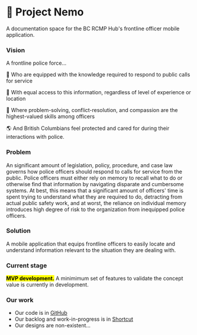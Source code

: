 # :tropical_fish: Project Nemo

A documentation space for the BC RCMP Hub's frontline officer mobile application.

### Vision
A frontline police force...

:rotating_light: Who are equipped with the knowledge required to respond to public calls for service

:iphone: With equal access to this information, regardless of level of experience or location

:couple: Where problem-solving, conflict-resolution, and compassion are the highest-valued skills among officers

:earth_americas: And British Columbians feel protected and cared for during their interactions with police.

### Problem
An significant amount of legislation, policy, procedure, and case law governs how police officers should respond to calls for service from the public. Police officers must either rely on memory to recall what to do or otherwise find that information by navigating disparate and cumbersome systems. At best, this means that a significant amount of officers' time is spent trying to understand what they are required to do, detracting from actual public safety work, and at worst, the reliance on individual memory introduces high degree of risk to the organization from inequipped police officers. 

### Solution
A mobile application that equips frontline officers to easily locate and understand information relevant to the situation they are dealing with.

### Current stage
<mark>**MVP development.**</mark> A minimimum set of features to validate the concept value is currently in development.

### Our work
- Our code is in [GitHub](https://github.com/OrganizedIsolatedInsect/ProjectNemo)
- Our backlog and work-in-progress is in [Shortcut](https://app.shortcut.com/opsintelinitiative)
- Our designs are non-existent...